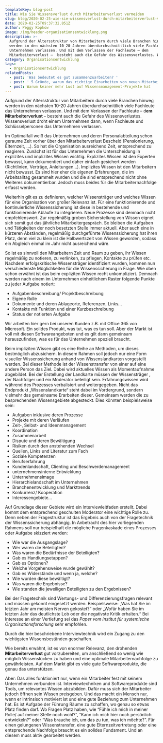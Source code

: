 ```yaml
---
templateKey: blog-post
title: Wie Sie Wissensverlust durch Mitarbeiterverlust vermeiden
slug: blog/2020-02-25-wie-sie-wissensverlust-durch-mitarbeiterverlust-vermeiden
date: 2020-02-25T09:37:32.851Z
author: Peggy Kopkow
image: /img/header-organisationsentwicklung.png
description: >-
  Aufgrund der Altersstruktur von Mitarbeitern durch viele Branchen hinweg
  werden in den nächsten 10-20 Jahren überdurchschnittlich viele Fachleute das
  Unternehmen verlassen. Und mit dem Verlassen der Fachleute – dem
  Mitarbeiterverlust –  besteht auch die Gefahr des Wissensverlustes. Wissensver
category: Organisationsentwicklung
tags:
  - Organisationsentwicklung
relatedPosts:
  - post: 'Was bedeutet es gut zusammenzuarbeiten? '
  - post: ' 5 Gründe, warum das richtige Einarbeiten von neuen Mitarbeitern unternehmenskritisch ist'
  - post: Warum keiner mehr Lust auf Wissensmanagement-Projekte hat
---
```

Aufgrund der Altersstruktur von Mitarbeitern durch viele Branchen hinweg werden in den nächsten 10-20 Jahren überdurchschnittlich viele Fachleute das Unternehmen verlassen. Und mit dem Verlassen der Fachleute – d**em Mitarbeiterverlust** –  besteht auch die Gefahr des Wissensverlustes. Wissensverlust droht einem Unternehmen dann, wenn Fachleute und Schlüsselpersonen das Unternehmen verlassen. 

Im Optimalfall weiß das Unternehmen und deren Personalabteilung schon geraume Zeit vorher über den Mitarbeiterverlust Bescheid (Pensionierung, Elternzeit, …). So hat die Organisation ausreichend Zeit, entsprechend zu reagieren.  Zunächst ist für das Unternehmen die Unterscheidung in explizites und implizites Wissen wichtig. Explizites Wissen ist den Experten bewusst, kann dokumentiert und daher einfach gesichert werden (Richtlinien, Verträge, Anleitungen…). Implizites Wissen ist den Mitarbeitern nicht bewusst. Es sind hier eher die eigenen Erfahrungen, die im Arbeitsalltag gesammelt wurden und die sind entsprechend nicht ohne Weiteres dokumentierbar. Jedoch muss beides für die Mitarbeiternachfolge erfasst werden. 

Weiterhin gilt es zu definieren, welcher Wissensträger und welches Wissen für eine Organisation von großer Relevanz ist. Für eine funktionierende und kontinuierliche Wissenssicherung ist diese in bestehende und funktionierende Abläufe zu integrieren. Neue Prozesse sind demnach nicht empfehlenswert. Zur regelmäßig groben Sicherstellung von Wissen eignet sich somit gut das jährliche Mitarbeitergespräch. So bleiben die Aufgaben und Tätigkeiten der noch besetzten Stelle immer aktuell. Aber auch eine in kürzeren Abständen, regelmäßig durchgeführte Wissenssicherung hat ihren Platz, denn viel zu klein ist die Halbwertszeit von Wissen geworden, sodass ein Abgleich einmal im Jahr nicht ausreichend wäre.

So ist es sinnvoll den Mitarbeitern Zeit und Raum zu geben, ihr Wissen regelmäßig zu notieren, zu verlinken, zu pflegen, Kontakte zu prüfen etc. Nachdem erfolgskritische Wissensträger identifiziert wurden, kommen nun verschiedenste Möglichkeiten für die Wissenssicherung in Frage. Wie oben schon erwähnt ist das beim expliziten Wissen recht unkompliziert. Demnach werden nach einem im Unternehmen einheitlichem Raster folgende Punkte zu jeder Aufgabe notiert:

* Aufgabenbeschreibung/ Projektbeschreibung
* Eigene Rolle
* Dokumente und deren Ablageorte, Referenzen, Links…
* Kontakte mit Funktion und einer Kurzbeschreibung
* Status der notierten Aufgabe

Wir arbeiten hier gern bei unseren Kunden z.B. mit Office 365 von Microsoft. Ein solides Produkt, was tut, was es tun soll. Aber der Markt ist voll mit diesen Softwareangeboten und es gilt dann gemeinsam herauszufinden, was es für das Unternehmen speziell braucht.

Beim impliziten Wissen gibt es eine Reihe an Methoden, um dieses bestmöglich abzusichern. In diesem Rahmen soll jedoch nur eine Form visueller Wissenssicherung anhand von Wissenslandkarten vorgestellt werden. Bei dieser Methode ist der Wissenstransfer von einer auf eine andere Person das Ziel. Dabei wird aktuelles Wissen als Momentaufnahme abgebildet. Bei der Erstellung der Landkarte müssen der Wissensträger , der Nachfolger und ein Moderator beteiligt sein. Erfahrungswissen wird während des Prozesses verbalisiert und weitergegeben. Nicht das Endprodukt „Wissenslandkarte“ steht dabei im Vordergrund, sondern vielmehr das gemeinsame Erarbeiten dieser. Gemeinsam werden die zu besprechenden Wissensgebiete abgesteckt. Dies könnten beispielsweise sein:

* Aufgaben inklusive deren Prozesse
* Projekte mit deren Verläufen
* Zeit-, Selbst- und Ideenmanagement
* Koordination
* Zusammenarbeit
* Dispute und deren Bewältigung
* Risiken durch den anstehenden Wechsel
* Quellen, Links und Literatur zum Fach
* Soziale Kompetenzen
* Berufserfahrung
* Kundenlandschaft, Clienting und Beschwerdemanagement
* unternehmensinterne Entwicklung
* Unternehmensimage
* Hierarchielandschaft im Unternehmen
* Branchenentwicklung und Markttrends
* Konkurrenz/ Kooperation
* Interessengebiete…

Auf Grundlage dieser Gebiete wird ein Interviewleitfaden erstellt. Dabei kommt dem entsprechend geschulten Moderator eine wichtige Rolle zu. Denn neben der Fragestruktur ist das Ergebnis auch von der Fragetechnik der Wissenssicherung abhängig. In Anbetracht des hier vorliegenden Rahmens soll nur beispielhaft die mögliche Fragenkaskade eines Prozesses oder Aufgabe skizziert werden:

* Wie war die Ausgangslage?
* Wer waren die Beteiligten?
* Was waren die Bedürfnisse der Beteiligten?
* Gab es Handlungsetappen?
* Gab es Optionen?
* Welche Vorgehensweise wurde gewählt?
* Gab es Widerstände und wenn ja, welche?
* Wie wurden diese bewältigt?
* Was waren die Ergebnisse?
* Wie standen die jeweiligen Beteiligten zu den Ergebnissen?

Bei der Fragetechnik sind Wertungs- und Differenzierungsfragen relevant und müssen gekonnt eingesetzt werden. Beispielsweise: „Was hat Sie im letzten Jahr am meisten Nerven gekostet?“ oder „Wofür haben Sie im letzten Jahr das deutlichste Lob oder die negativste Kritik erhalten.“ Bei Interesse an einer Vertiefung sei das _Paper vom Institut für systemische Organisationsforschung_ sehr empfohlen.

Durch die hier beschriebene Interviewtechnik wird ein Zugang zu den wichtigsten Wissensbeständen geschaffen. 

Wie bereits erwähnt, ist es von enormer Relevanz, den drohenden **Mitarbeiterverlust** gut vorzubereiten, um anschließend so wenig wie möglich Wissenslücken zu haben und eine optimale Mitarbeiternachfolge zu gewährleisten. Auf dem Markt gibt es viele gute Softwareprodukte, die genau das unterstützen.

Aber: Das alles funktioniert nur, wenn ein Mitarbeiter fest mit seinem Unternehmen verbunden ist. Interviewtechniken und Softwareprodukte sind Tools, um relevantes Wissen abzubilden. Dafür muss sich der Mitarbeiter jedoch öffnen sein Wissen preisgeben. Und das macht ein Mensch nur, wenn er intrinsisch motiviert ist und eine gute Beziehung zum Unternehmen hat. Es ist Aufgabe der Führung Räume zu schaffen, wo genau so etwas Platz finden darf. Wo Fragen Platz haben, wie “Fühle ich mich in meiner Rolle/ auf meiner Stelle noch wohl?”, “Kann ich mich hier noch persönlich entwickeln?” oder “Was brauche ich, um das zu tun, was ich möchte?”. Für einen gelungenen Wissenstransfer, eine gute Elternzeitvertretung oder eine entsprechende Nachfolge braucht es ein solides Fundament. Und an diesem muss aktiv gearbeitet werden.
